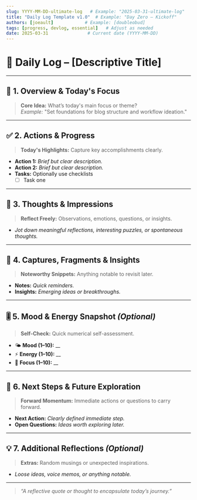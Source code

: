 ```yaml
---
slug: YYYY-MM-DD-ultimate-log   # Example: "2025-03-31-ultimate-log"
title: "Daily Log Template v1.0"  # Example: "Day Zero – Kickoff"
authors: [joeault]            # Example: [doubleobud]
tags: [progress, devlog, essential]   # Adjust as needed
date: 2025-03-31               # Current date (YYYY-MM-DD)
---
```


# 🌟 Daily Log – [Descriptive Title]

---

## 🧭 1. Overview & Today's Focus

> **Core Idea:** What’s today's main focus or theme?  
> _Example:_ "Set foundations for blog structure and workflow ideation."

<!--truncate-->

---

## ✅ 2. Actions & Progress

> **Today's Highlights:** Capture key accomplishments clearly.
- **Action 1:** *Brief but clear description.*
- **Action 2:** *Brief but clear description.*
- **Tasks:** Optionally use checklists  
  - [ ] Task one  

---

## 🧠 3. Thoughts & Impressions

> **Reflect Freely:** Observations, emotions, questions, or insights.
- *Jot down meaningful reflections, interesting puzzles, or spontaneous thoughts.*

---

## 📌 4. Captures, Fragments & Insights

> **Noteworthy Snippets:** Anything notable to revisit later.
- **Notes:** *Quick reminders.*
- **Insights:** *Emerging ideas or breakthroughs.*

---

## 🎚️ 5. Mood & Energy Snapshot *(Optional)*

> **Self-Check:** Quick numerical self-assessment.
- 🌤️ **Mood (1–10):** __  
- ⚡ **Energy (1–10):** __  
- 🎯 **Focus (1–10):** __  

---

## 🔮 6. Next Steps & Future Exploration

> **Forward Momentum:** Immediate actions or questions to carry forward.
- **Next Action:** *Clearly defined immediate step.*
- **Open Questions:** *Ideas worth exploring later.*

---

## 💡 7. Additional Reflections *(Optional)*

> **Extras:** Random musings or unexpected inspirations.
- *Loose ideas, voice memos, or anything notable.*

---

> _“A reflective quote or thought to encapsulate today’s journey.”_
